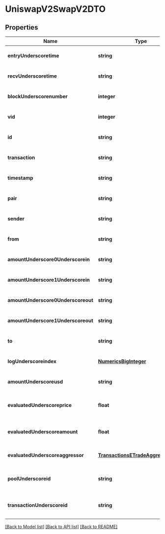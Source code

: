 # UniswapV2SwapV2DTO

## Properties
Name | Type | Description | Notes
------------ | ------------- | ------------- | -------------
**entryUnderscoretime** | **string** |  | [optional] [default to null]
**recvUnderscoretime** | **string** |  | [optional] [default to null]
**blockUnderscorenumber** | **integer** |  | [optional] [default to null]
**vid** | **integer** |  | [optional] [default to null]
**id** | **string** |  | [optional] [default to null]
**transaction** | **string** |  | [optional] [default to null]
**timestamp** | **string** |  | [optional] [default to null]
**pair** | **string** |  | [optional] [default to null]
**sender** | **string** |  | [optional] [default to null]
**from** | **string** |  | [optional] [default to null]
**amountUnderscore0Underscorein** | **string** |  | [optional] [default to null]
**amountUnderscore1Underscorein** | **string** |  | [optional] [default to null]
**amountUnderscore0Underscoreout** | **string** |  | [optional] [default to null]
**amountUnderscore1Underscoreout** | **string** |  | [optional] [default to null]
**to** | **string** |  | [optional] [default to null]
**logUnderscoreindex** | [**NumericsBigInteger**](NumericsBigInteger.md) |  | [optional] [default to null]
**amountUnderscoreusd** | **string** |  | [optional] [default to null]
**evaluatedUnderscoreprice** | **float** |  | [optional] [readonly] [default to null]
**evaluatedUnderscoreamount** | **float** |  | [optional] [readonly] [default to null]
**evaluatedUnderscoreaggressor** | [**TransactionsETradeAggressiveSide**](TransactionsETradeAggressiveSide.md) |  | [optional] [default to null]
**poolUnderscoreid** | **string** |  | [optional] [readonly] [default to null]
**transactionUnderscoreid** | **string** |  | [optional] [readonly] [default to null]

[[Back to Model list]](../README.md#documentation-for-models) [[Back to API list]](../README.md#documentation-for-api-endpoints) [[Back to README]](../README.md)


